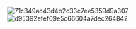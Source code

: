 ![71c349ac43d4b2c33c7ee5359d9a307](https://github.com/dlgt7/TVbox-interface/assets/102397160/163ee6f5-cb11-44a8-aa2c-c3bb545b853f)
![d95392efef09e5c66604a7dec264842](https://github.com/dlgt7/TVbox-interface/assets/102397160/23d22c95-7f87-4953-8285-eae52bfe431d)
